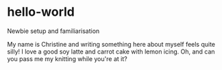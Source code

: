 # hello-world
Newbie setup and familiarisation

My name is Christine and writing something here about myself feels quite silly!
I love a good soy latte and carrot cake with lemon icing. Oh, and can you pass me my knitting while you're at it?
